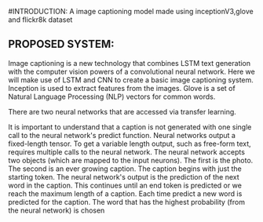 #INTRODUCTION:
A image captioning model made using inceptionV3,glove and flickr8k dataset

## PROPOSED SYSTEM:
Image captioning is a new technology that combines LSTM text generation with the computer vision powers of a convolutional neural network.
Here we will make use of LSTM and CNN to create a basic image captioning system. 
Inception is used to extract features from the images. Glove is a set of Natural Language Processing (NLP) vectors for common words.

There are two neural networks that are accessed via transfer learning.
 
It is important to understand that a caption is not generated with one single call to the neural network's predict function. Neural networks output a fixed-length tensor. To get a variable length output, such as free-form text, requires multiple calls to the neural network.
The neural network accepts two objects (which are mapped to the input neurons). The first is the photo. The second is an ever growing caption. The caption begins with just the starting token. The neural network's output is the prediction of the next word in the caption. This continues until an end token is predicted or we reach the maximum length of a caption. Each time predict a new word is predicted for the caption. The word that has the highest probability (from the neural network) is chosen

 

